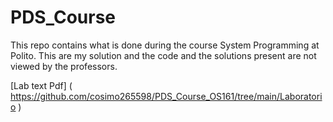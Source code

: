# PDS_Course

This repo contains what is done during the course System Programming at Polito.
This are my solution and the code and the solutions present are not viewed by the professors.

[Lab text Pdf] ( https://github.com/cosimo265598/PDS_Course_OS161/tree/main/Laboratorio )
